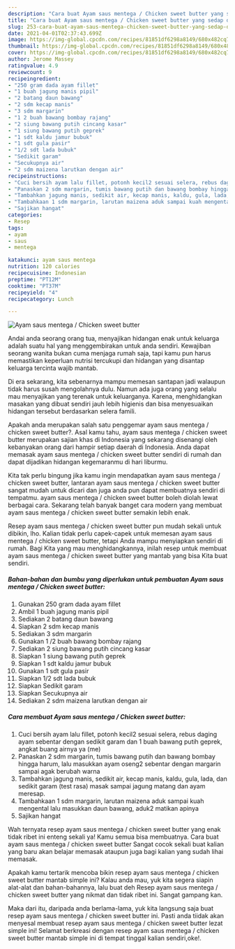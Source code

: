 ```yaml
---
description: "Cara buat Ayam saus mentega / Chicken sweet butter yang sedap dan Mudah Dibuat"
title: "Cara buat Ayam saus mentega / Chicken sweet butter yang sedap dan Mudah Dibuat"
slug: 253-cara-buat-ayam-saus-mentega-chicken-sweet-butter-yang-sedap-dan-mudah-dibuat
date: 2021-04-01T02:37:43.699Z
image: https://img-global.cpcdn.com/recipes/81851df6298a8149/680x482cq70/ayam-saus-mentega-chicken-sweet-butter-foto-resep-utama.jpg
thumbnail: https://img-global.cpcdn.com/recipes/81851df6298a8149/680x482cq70/ayam-saus-mentega-chicken-sweet-butter-foto-resep-utama.jpg
cover: https://img-global.cpcdn.com/recipes/81851df6298a8149/680x482cq70/ayam-saus-mentega-chicken-sweet-butter-foto-resep-utama.jpg
author: Jerome Massey
ratingvalue: 4.9
reviewcount: 9
recipeingredient:
- "250 gram dada ayam fillet"
- "1 buah jagung manis pipil"
- "2 batang daun bawang"
- "2 sdm kecap manis"
- "3 sdm margarin"
- "1 2 buah bawang bombay rajang"
- "2 siung bawang putih cincang kasar"
- "1 siung bawang putih geprek"
- "1 sdt kaldu jamur bubuk"
- "1 sdt gula pasir"
- "1/2 sdt lada bubuk"
- "Sedikit garam"
- "Secukupnya air"
- "2 sdm maizena larutkan dengan air"
recipeinstructions:
- "Cuci bersih ayam lalu fillet, potonh kecil2 sesuai selera, rebus daging ayam sebentar dengan sedikit garam dan 1 buah bawang putih geprek, angkat buang airnya ya (me)"
- "Panaskan 2 sdm margarin, tumis bawang putih dan bawang bombay hingga harum, lalu masukkan ayam oseng2 sebentar dengan margarin sampai agak berubah warna"
- "Tambahkan jagung manis, sedikit air, kecap manis, kaldu, gula, lada, dan sedikit garam (test rasa) masak sampai jagung matang dan ayam meresap."
- "Tambahkaan 1 sdm margarin, larutan maizena aduk sampai kuah mengental lalu masukkan daun bawang, aduk2 matikan apinya"
- "Sajikan hangat"
categories:
- Resep
tags:
- ayam
- saus
- mentega

katakunci: ayam saus mentega 
nutrition: 120 calories
recipecuisine: Indonesian
preptime: "PT12M"
cooktime: "PT37M"
recipeyield: "4"
recipecategory: Lunch

---
```



![Ayam saus mentega / Chicken sweet butter](https://img-global.cpcdn.com/recipes/81851df6298a8149/680x482cq70/ayam-saus-mentega-chicken-sweet-butter-foto-resep-utama.jpg)

Andai anda seorang orang tua, menyajikan hidangan enak untuk keluarga adalah suatu hal yang menggembirakan untuk anda sendiri. Kewajiban seorang  wanita bukan cuma menjaga rumah saja, tapi kamu pun harus memastikan keperluan nutrisi tercukupi dan hidangan yang disantap keluarga tercinta wajib mantab.

Di era  sekarang, kita sebenarnya mampu memesan santapan jadi walaupun tidak harus susah mengolahnya dulu. Namun ada juga orang yang selalu mau menyajikan yang terenak untuk keluarganya. Karena, menghidangkan masakan yang dibuat sendiri jauh lebih higienis dan bisa menyesuaikan hidangan tersebut berdasarkan selera famili. 



Apakah anda merupakan salah satu penggemar ayam saus mentega / chicken sweet butter?. Asal kamu tahu, ayam saus mentega / chicken sweet butter merupakan sajian khas di Indonesia yang sekarang disenangi oleh kebanyakan orang dari hampir setiap daerah di Indonesia. Anda dapat memasak ayam saus mentega / chicken sweet butter sendiri di rumah dan dapat dijadikan hidangan kegemaranmu di hari liburmu.

Kita tak perlu bingung jika kamu ingin mendapatkan ayam saus mentega / chicken sweet butter, lantaran ayam saus mentega / chicken sweet butter sangat mudah untuk dicari dan juga anda pun dapat membuatnya sendiri di tempatmu. ayam saus mentega / chicken sweet butter boleh diolah lewat berbagai cara. Sekarang telah banyak banget cara modern yang membuat ayam saus mentega / chicken sweet butter semakin lebih enak.

Resep ayam saus mentega / chicken sweet butter pun mudah sekali untuk dibikin, lho. Kalian tidak perlu capek-capek untuk memesan ayam saus mentega / chicken sweet butter, tetapi Anda mampu menyiapkan sendiri di rumah. Bagi Kita yang mau menghidangkannya, inilah resep untuk membuat ayam saus mentega / chicken sweet butter yang mantab yang bisa Kita buat sendiri.

<!--inarticleads1-->

##### Bahan-bahan dan bumbu yang diperlukan untuk pembuatan Ayam saus mentega / Chicken sweet butter:

1. Gunakan 250 gram dada ayam fillet
1. Ambil 1 buah jagung manis pipil
1. Sediakan 2 batang daun bawang
1. Siapkan 2 sdm kecap manis
1. Sediakan 3 sdm margarin
1. Gunakan 1 /2 buah bawang bombay rajang
1. Sediakan 2 siung bawang putih cincang kasar
1. Siapkan 1 siung bawang putih geprek
1. Siapkan 1 sdt kaldu jamur bubuk
1. Gunakan 1 sdt gula pasir
1. Siapkan 1/2 sdt lada bubuk
1. Siapkan Sedikit garam
1. Siapkan Secukupnya air
1. Sediakan 2 sdm maizena larutkan dengan air




<!--inarticleads2-->

##### Cara membuat Ayam saus mentega / Chicken sweet butter:

1. Cuci bersih ayam lalu fillet, potonh kecil2 sesuai selera, rebus daging ayam sebentar dengan sedikit garam dan 1 buah bawang putih geprek, angkat buang airnya ya (me)
1. Panaskan 2 sdm margarin, tumis bawang putih dan bawang bombay hingga harum, lalu masukkan ayam oseng2 sebentar dengan margarin sampai agak berubah warna
1. Tambahkan jagung manis, sedikit air, kecap manis, kaldu, gula, lada, dan sedikit garam (test rasa) masak sampai jagung matang dan ayam meresap.
1. Tambahkaan 1 sdm margarin, larutan maizena aduk sampai kuah mengental lalu masukkan daun bawang, aduk2 matikan apinya
1. Sajikan hangat




Wah ternyata resep ayam saus mentega / chicken sweet butter yang enak tidak ribet ini enteng sekali ya! Kamu semua bisa membuatnya. Cara buat ayam saus mentega / chicken sweet butter Sangat cocok sekali buat kalian yang baru akan belajar memasak ataupun juga bagi kalian yang sudah lihai memasak.

Apakah kamu tertarik mencoba bikin resep ayam saus mentega / chicken sweet butter mantab simple ini? Kalau anda mau, yuk kita segera siapin alat-alat dan bahan-bahannya, lalu buat deh Resep ayam saus mentega / chicken sweet butter yang nikmat dan tidak ribet ini. Sangat gampang kan. 

Maka dari itu, daripada anda berlama-lama, yuk kita langsung saja buat resep ayam saus mentega / chicken sweet butter ini. Pasti anda tiidak akan menyesal membuat resep ayam saus mentega / chicken sweet butter lezat simple ini! Selamat berkreasi dengan resep ayam saus mentega / chicken sweet butter mantab simple ini di tempat tinggal kalian sendiri,oke!.

